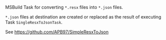 MSBuild Task for converting `*.resx` files into `*.json` files.

`*.json` files at destination are created or replaced as the result of executing Task `SingleResxToJsonTask`.

See https://github.com/APB97/SimpleResxToJson